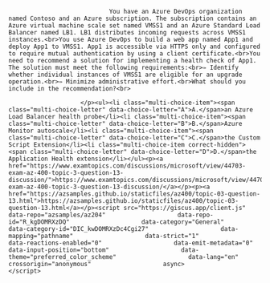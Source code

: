 <p class="card-text">
							
								You have an Azure DevOps organization named Contoso and an Azure subscription. The subscription contains an Azure virtual machine scale set named VMSS1 and an Azure Standard Load Balancer named LB1. LB1 distributes incoming requests across VMSS1 instances.<br>You use Azure DevOps to build a web app named App1 and deploy App1 to VMSS1. App1 is accessible via HTTPS only and configured to require mutual authentication by using a client certificate.<br>You need to recommend a solution for implementing a health check of App1. The solution must meet the following requirements:<br>✑ Identify whether individual instances of VMSS1 are eligible for an upgrade operation.<br>✑ Minimize administrative effort.<br>What should you include in the recommendation?<br>
							
						</p><ul><li class="multi-choice-item"><span class="multi-choice-letter" data-choice-letter="A">A.</span>an Azure Load Balancer health probe</li><li class="multi-choice-item"><span class="multi-choice-letter" data-choice-letter="B">B.</span>Azure Monitor autoscale</li><li class="multi-choice-item"><span class="multi-choice-letter" data-choice-letter="C">C.</span>the Custom Script Extension</li><li class="multi-choice-item correct-hidden"><span class="multi-choice-letter" data-choice-letter="D">D.</span>the Application Health extension</li></ul><p><a href="https://www.examtopics.com/discussions/microsoft/view/44703-exam-az-400-topic-3-question-13-discussion/">https://www.examtopics.com/discussions/microsoft/view/44703-exam-az-400-topic-3-question-13-discussion/</a></p><p><a href="https://azsamples.github.io/staticfiles/az400/topic-03-question-13.html">https://azsamples.github.io/staticfiles/az400/topic-03-question-13.html</a></p><script src="https://giscus.app/client.js"                    data-repo="azsamples/az204"                    data-repo-id="R_kgDOMRXzDQ"                    data-category="General"                    data-category-id="DIC_kwDOMRXzDc4Cgi27"                    data-mapping="pathname"                    data-strict="1"                    data-reactions-enabled="0"                    data-emit-metadata="0"                    data-input-position="bottom"                    data-theme="preferred_color_scheme"                    data-lang="en"                    crossorigin="anonymous"                    async>                    </script>